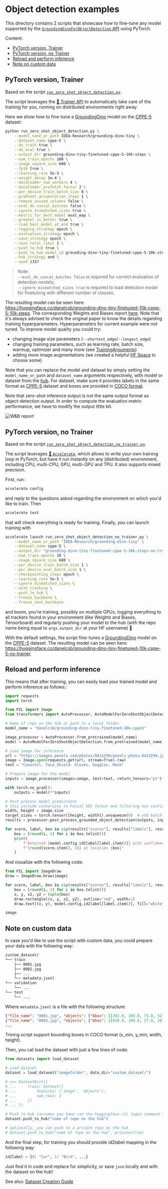 <!---
Copyright 2024 The HuggingFace Team. All rights reserved.

Licensed under the Apache License, Version 2.0 (the "License");
you may not use this file except in compliance with the License.
You may obtain a copy of the License at

    http://www.apache.org/licenses/LICENSE-2.0

Unless required by applicable law or agreed to in writing, software
distributed under the License is distributed on an "AS IS" BASIS,
WITHOUT WARRANTIES OR CONDITIONS OF ANY KIND, either express or implied.
See the License for the specific language governing permissions and
limitations under the License.
-->

# Object detection examples

This directory contains 2 scripts that showcase how to fine-tune any model supported by the [`GroundingDinoForObjectDetection` API](https://huggingface.co/docs/transformers/main/en/model_doc/grounding-dino#transformers.GroundingDinoForObjectDetection) using PyTorch.

Content:
* [PyTorch version, Trainer](#pytorch-version-trainer)
* [PyTorch version, no Trainer](#pytorch-version-no-trainer)
* [Reload and perform inference](#reload-and-perform-inference)
* [Note on custom data](#note-on-custom-data)


## PyTorch version, Trainer

Based on the script [`run_zero_shot_object_detection.py`](https://github.com/huggingface/transformers/blob/main/examples/pytorch/zero-shot/run_zero_shot_object_detection.py).

The script leverages the [🤗 Trainer API](https://huggingface.co/docs/transformers/main_classes/trainer) to automatically take care of the training for you, running on distributed environments right away.

Here we show how to fine-tune a [GroundingDino](https://huggingface.co/IDEA-Research/grounding-dino-tiny) model on the [CPPE-5](https://huggingface.co/datasets/cppe-5) dataset:

```bash
python run_zero_shot_object_detection.py \
    --model_name_or_path IDEA-Research/grounding-dino-tiny \
    --dataset_name cppe-5 \
    --do_train true \
    --do_eval true \
    --output_dir grounding-dino-tiny-finetuned-cppe-5-10k-steps \
    --num_train_epochs 100 \
    --image_square_size 600 \
    --fp16 true \
    --learning_rate 5e-5 \
    --weight_decay 1e-4 \
    --dataloader_num_workers 4 \
    --dataloader_prefetch_factor 2 \
    --per_device_train_batch_size 8 \
    --gradient_accumulation_steps 1 \
    --remove_unused_columns false \
    --eval_do_concat_batches false \
    --ignore_mismatched_sizes true \
    --metric_for_best_model eval_map \
    --greater_is_better true \
    --load_best_model_at_end true \
    --logging_strategy epoch \
    --evaluation_strategy epoch \
    --save_strategy epoch \
    --save_total_limit 2 \
    --push_to_hub true \
    --push_to_hub_model_id grounding-dino-tiny-finetuned-cppe-5-10k-steps \
    --hub_strategy end \
    --seed 1337
```

> Note:  
`--eval_do_concat_batches false` is required for correct evaluation of detection models;  
`--ignore_mismatched_sizes true` is required to load detection model for finetuning with different number of classes.

The resulting model can be seen here: https://huggingface.co/danelcsb/grounding-dino-tiny-finetuned-10k-cppe-5-10k-steps. The corresponding Weights and Biases report [here](https://api.wandb.ai/links/qubvel-hf-co/bnm0r5ex). Note that it's always advised to check the original paper to know the details regarding training hyperparameters. Hyperparameters for current example were not tuned. To improve model quality you could try:
 - changing image size parameters (`--shortest_edge`/`--longest_edge`)
 - changing training parameters, such as learning rate, batch size, warmup, optimizer and many more (see [TrainingArguments](https://huggingface.co/docs/transformers/main_classes/trainer#transformers.TrainingArguments))
 - adding more image augmentations (we created a helpful [HF Space](https://huggingface.co/spaces/qubvel-hf/albumentations-demo) to choose some)

Note that you can replace the model and dataset by simply setting the `model_name_or_path` and `dataset_name` arguments respectively, with model or dataset from the [hub](https://huggingface.co/). 
For dataset, make sure it provides labels in the same format as [CPPE-5](https://huggingface.co/datasets/cppe-5) dataset and boxes are provided in [COCO format](https://albumentations.ai/docs/getting_started/bounding_boxes_augmentation/#coco).

Note that zero-shot inference output is not the same output format as object-detection output. In order to compute the evaluation metric performance, we have to modify the output little bit.

![W&B report](https://i.imgur.com/ASNjamQ.png)


## PyTorch version, no Trainer

Based on the script [`run_zero_shot_object_detection_no_trainer.py`](https://github.com/huggingface/transformers/blob/main/examples/pytorch/object-detection/run_zero_shot_object_detection.py).

The script leverages [🤗 `Accelerate`](https://github.com/huggingface/accelerate), which allows to write your own training loop in PyTorch, but have it run instantly on any (distributed) environment, including CPU, multi-CPU, GPU, multi-GPU and TPU. It also supports mixed precision.

First, run:

```bash
accelerate config
```

and reply to the questions asked regarding the environment on which you'd like to train. Then

```bash
accelerate test
```

that will check everything is ready for training. Finally, you can launch training with

```bash
accelerate launch run_zero_shot_object_detection_no_trainer.py \
    --model_name_or_path "IDEA-Research/grounding-dino-tiny" \
    --dataset_name cppe-5 \
    --output_dir "grounding-dino-tiny-finetuned-cppe-5-10k-steps-no-trainer" \
    --num_train_epochs 10 \
    --image_square_size 600 \
    --per_device_train_batch_size 1 \
    --per_device_eval_batch_size 1 \
    --checkpointing_steps epoch \
    --learning_rate 5e-5 \
    --ignore_mismatched_sizes \
    --with_tracking \
    --push_to_hub \
    --freeze_backbone \
    --freeze_text_backbone
```

and boom, you're training, possibly on multiple GPUs, logging everything to all trackers found in your environment (like Weights and Biases, Tensorboard) and regularly pushing your model to the hub (with the repo name being equal to `args.output_dir` at your HF username) 🤗

With the default settings, the script fine-tunes a [GroundingDino](https://huggingface.co/IDEA-Research/grounding-dino-tiny) model on the [CPPE-5](https://huggingface.co/datasets/cppe-5) dataset. The resulting model can be seen here: https://huggingface.co/danelcsb/grounding-dino-tiny-finetuned-10k-cppe-5-no-trainer. 


## Reload and perform inference

This means that after training, you can easily load your trained model and perform inference as follows::

```python
import requests
import torch

from PIL import Image
from transformers import AutoProcessor, AutoModelForZeroShotObjectDetection

# Name of repo on the hub or path to a local folder
model_name = "danelcsb/grounding-dino-tiny-finetuned-10k-cppe5"

image_processor = AutoProcessor.from_pretrained(model_name)
model = AutoModelForZeroShotObjectDetection.from_pretrained(model_name)

# Load image for inference
url = "https://images.pexels.com/photos/8413299/pexels-photo-8413299.jpeg?auto=compress&cs=tinysrgb&w=630&h=375&dpr=2"
image = Image.open(requests.get(url, stream=True).raw)
text = "Coverall. Face_Shield. Gloves. Goggles. Mask"

# Prepare image for the model
inputs = image_processor(images=image, text=text, return_tensors="pt")

with torch.no_grad():
    outputs = model(**inputs)

# Post process model predictions 
# this include conversion to Pascal VOC format and filtering non confident boxes
width, height = image.size
target_sizes = torch.tensor([height, width]).unsqueeze(0)  # add batch dim
results = processor.post_process_grounded_object_detection(outputs, inputs.input_ids, box_threshold=0.15, text_threshold=0.1, target_sizes=target_sizes)[0]

for score, label, box in zip(results["scores"], results["labels"], results["boxes"]):
    box = [round(i, 2) for i in box.tolist()]
    print(
        f"Detected {model.config.id2label[label.item()]} with confidence "
        f"{round(score.item(), 3)} at location {box}"
    )
```

And visualize with the following code:
```python
from PIL import ImageDraw
draw = ImageDraw.Draw(image)

for score, label, box in zip(results["scores"], results["labels"], results["boxes"]):
    box = [round(i, 2) for i in box.tolist()]
    x, y, x2, y2 = tuple(box)
    draw.rectangle((x, y, x2, y2), outline="red", width=1)
    draw.text((x, y), model.config.id2label[label.item()], fill="white")

image
```


## Note on custom data

In case you'd like to use the script with custom data, you could prepare your data with the following way:

```bash
custom_dataset/
└── train
    ├── 0001.jpg
    ├── 0002.jpg
    ├── ...
    └── metadata.jsonl
└── validation
    └── ...
└── test
    └── ...
```

Where `metadata.jsonl` is a file with the following structure:
```json
{"file_name": "0001.jpg", "objects": {"bbox": [[302.0, 109.0, 73.0, 52.0]], "categories": [0], "id": [1], "area": [50.0]}}
{"file_name": "0002.jpg", "objects": {"bbox": [[810.0, 100.0, 57.0, 28.0]], "categories": [1], "id": [2], "area": [40.0]}}
...
```
Trining script support bounding boxes in COCO format (x_min, y_min, width, height).

Then, you cat load the dataset with just a few lines of code:

```python
from datasets import load_dataset

# Load dataset
dataset = load_dataset("imagefolder", data_dir="custom_dataset/")

# >>> DatasetDict({
# ...     train: Dataset({
# ...         features: ['image', 'objects'],
# ...         num_rows: 2
# ...     })
# ... })

# Push to hub (assumes you have ran the huggingface-cli login command in a terminal/notebook)
dataset.push_to_hub("name of repo on the hub")

# optionally, you can push to a private repo on the hub
# dataset.push_to_hub("name of repo on the hub", private=True)
```

And the final step, for training you should provide id2label mapping in the following way:
```python
id2label = {0: "Car", 1: "Bird", ...}
```
Just find it in code and replace for simplicity, or save `json` locally and with the dataset on the hub!

See also: [Dataset Creation Guide](https://huggingface.co/docs/datasets/image_dataset#create-an-image-dataset)
